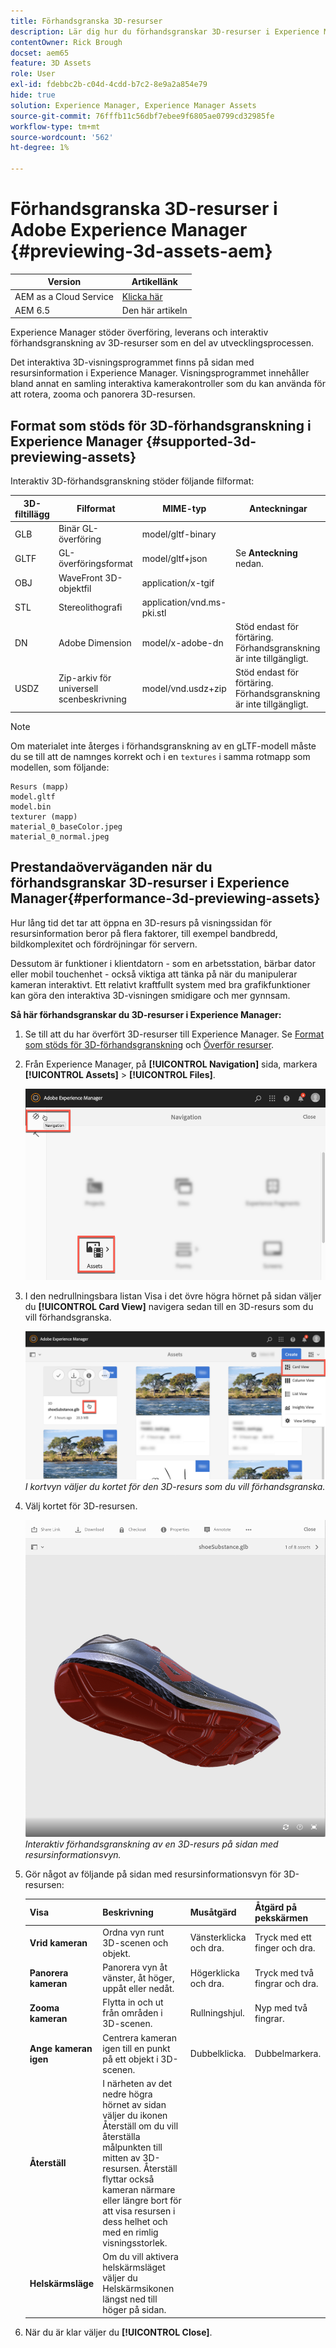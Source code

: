 ```yaml
---
title: Förhandsgranska 3D-resurser
description: Lär dig hur du förhandsgranskar 3D-resurser i Experience Manager.
contentOwner: Rick Brough
docset: aem65
feature: 3D Assets
role: User
exl-id: fdebbc2b-c04d-4cdd-b7c2-8e9a2a854e79
hide: true
solution: Experience Manager, Experience Manager Assets
source-git-commit: 76fffb11c56dbf7ebee9f6805ae0799cd32985fe
workflow-type: tm+mt
source-wordcount: '562'
ht-degree: 1%

---
```


# Förhandsgranska 3D-resurser i Adobe Experience Manager {#previewing-3d-assets-aem}

| Version | Artikellänk |
| -------- | ---------------------------- |
| AEM as a Cloud Service | [Klicka här](https://experienceleague.adobe.com/docs/experience-manager-cloud-service/content/assets/manage/previewing-3d-assets.html?lang=en) |
| AEM 6.5 | Den här artikeln |

Experience Manager stöder överföring, leverans och interaktiv förhandsgranskning av 3D-resurser som en del av utvecklingsprocessen.

Det interaktiva 3D-visningsprogrammet finns på sidan med resursinformation i Experience Manager. Visningsprogrammet innehåller bland annat en samling interaktiva kamerakontroller som du kan använda för att rotera, zooma och panorera 3D-resursen.

<!-- See also [Working with 3D assets in Dynamic Media](/help/assets/assets-3d.md). -->

## Format som stöds för 3D-förhandsgranskning i Experience Manager {#supported-3d-previewing-assets}

Interaktiv 3D-förhandsgranskning stöder följande filformat:

| 3D-filtillägg | Filformat | MIME-typ | Anteckningar |
|---|---|---|---|
| GLB | Binär GL-överföring | model/gltf-binary | |
| GLTF | GL-överföringsformat | model/gltf+json | Se **Anteckning** nedan. |
| OBJ | WaveFront 3D-objektfil | application/x-tgif | |
| STL | Stereolithografi | application/vnd.ms-pki.stl | |
| DN | Adobe Dimension | model/x-adobe-dn | Stöd endast för förtäring. Förhandsgranskning är inte tillgängligt. |
| USDZ | Zip-arkiv för universell scenbeskrivning | model/vnd.usdz+zip | Stöd endast för förtäring. Förhandsgranskning är inte tillgängligt. |

>[!NOTE]
>
>Om materialet inte återges i förhandsgranskning av en gLTF-modell måste du se till att de namnges korrekt och i en `textures` i samma rotmapp som modellen, som följande:

    Resurs (mapp)
    model.gltf
    model.bin
    texturer (mapp)
    material_0_baseColor.jpeg
    material_0_normal.jpeg

## Prestandaöverväganden när du förhandsgranskar 3D-resurser i Experience Manager{#performance-3d-previewing-assets}

Hur lång tid det tar att öppna en 3D-resurs på visningssidan för resursinformation beror på flera faktorer, till exempel bandbredd, bildkomplexitet och fördröjningar för servern.

Dessutom är funktioner i klientdatorn - som en arbetsstation, bärbar dator eller mobil touchenhet - också viktiga att tänka på när du manipulerar kameran interaktivt. Ett relativt kraftfullt system med bra grafikfunktioner kan göra den interaktiva 3D-visningen smidigare och mer gynnsam.

**Så här förhandsgranskar du 3D-resurser i Experience Manager:**

1. Se till att du har överfört 3D-resurser till Experience Manager.
Se [Format som stöds för 3D-förhandsgranskning](#supported-3d-previewing-assets) och [Överför resurser](/help/assets/manage-assets.md#uploading-assets).
1. Från Experience Manager, på **[!UICONTROL Navigation]** sida, markera **[!UICONTROL Assets]** > **[!UICONTROL Files]**.

   ![Navigeringssida](/help/assets/assets-dm/navigation-assets.png)

1. I den nedrullningsbara listan Visa i det övre högra hörnet på sidan väljer du **[!UICONTROL Card View]** navigera sedan till en 3D-resurs som du vill förhandsgranska.

   ![Välj 3D-kort](/help/assets/assets-dm/3d-card-select.png)
   _I kortvyn väljer du kortet för den 3D-resurs som du vill förhandsgranska._

1. Välj kortet för 3D-resursen.

   ![Interaktiv förhandsvisning av 3D](/help/assets/assets-dm/3d-preview.png)
   _Interaktiv förhandsgranskning av en 3D-resurs på sidan med resursinformationsvyn._
1. Gör något av följande på sidan med resursinformationsvyn för 3D-resursen:

   | Visa | Beskrivning | Musåtgärd | Åtgärd på pekskärmen |
   | --- | --- | --- | --- |
   | **Vrid kameran** | Ordna vyn runt 3D-scenen och objekt. | Vänsterklicka och dra. | Tryck med ett finger och dra. |
   | **Panorera kameran** | Panorera vyn åt vänster, åt höger, uppåt eller nedåt. | Högerklicka och dra. | Tryck med två fingrar och dra. |
   | **Zooma kameran** | Flytta in och ut från områden i 3D-scenen. | Rullningshjul. | Nyp med två fingrar. |
   | **Ange kameran igen** | Centrera kameran igen till en punkt på ett objekt i 3D-scenen. | Dubbelklicka. | Dubbelmarkera. |
   | **Återställ** | I närheten av det nedre högra hörnet av sidan väljer du ikonen Återställ om du vill återställa målpunkten till mitten av 3D-resursen. Återställ flyttar också kameran närmare eller längre bort för att visa resursen i dess helhet och med en rimlig visningsstorlek. |   |   |
   | **Helskärmsläge** | Om du vill aktivera helskärmsläget väljer du Helskärmsikonen längst ned till höger på sidan. |   |   |

1. När du är klar väljer du **[!UICONTROL Close]**.
